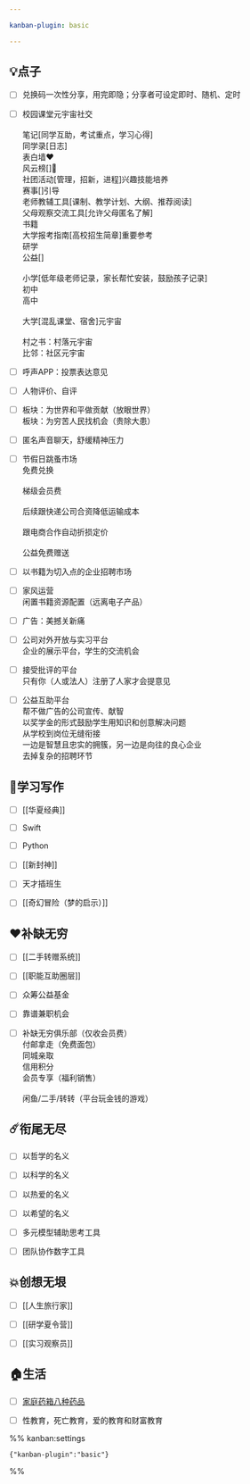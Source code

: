 ```yaml
---

kanban-plugin: basic

---
```


## 💡点子

- [ ] 兑换码一次性分享，用完即隐；分享者可设定即时、随机、定时
- [ ] 校园课堂元宇宙社交<br><br>笔记[同学互助，考试重点，学习心得]<br>同学录[日志]<br>表白墙❤<br>风云榜[]👑<br>社团活动[管理，招新，进程]兴趣技能培养<br>赛事[]引导<br>老师教辅工具[课制、教学计划、大纲、推荐阅读]<br>父母观察交流工具[允许父母匿名了解]<br>书籍<br>大学报考指南[高校招生简章]重要参考<br>研学<br>公益[]<br><br>小学[低年级老师记录，家长帮忙安装，鼓励孩子记录]<br>初中<br>高中<br><br>大学[混乱课堂、宿舍]元宇宙<br><br>村之书：村落元宇宙<br>比邻：社区元宇宙
- [ ] 呼声APP：投票表达意见
- [ ] 人物评价、自评
- [ ] 板块：为世界和平做贡献（放眼世界）<br>板块：为穷苦人民找机会（贵除大患）
- [ ] 匿名声音聊天，舒缓精神压力
- [ ] 节假日跳蚤市场<br>免费兑换<br><br>梯级会员费<br><br>后续跟快递公司合资降低运输成本<br><br>跟电商合作自动折损定价<br><br>公益免费赠送
- [ ] 以书籍为切入点的企业招聘市场
- [ ] 家风运营<br>闲置书籍资源配置（远离电子产品）
- [ ] 广告：美撼关新痛
- [ ] 公司对外开放与实习平台<br>企业的展示平台，学生的交流机会
- [ ] 接受批评的平台<br>只有你（人或法人）注册了人家才会提意见
- [ ] 公益互助平台<br>帮不做广告的公司宣传、献智<br>以奖学金的形式鼓励学生用知识和创意解决问题<br>从学校到岗位无缝衔接<br>一边是智慧且忠实的拥簇，另一边是向往的良心企业<br>去掉复杂的招聘环节


## 🎒学习写作

- [ ] [[华夏经典]]
- [ ] Swift
- [ ] Python
- [ ] [[新封神]]
- [ ] 天才插班生
- [ ] [[奇幻冒险（梦的启示）]]


## ❤️补缺无穷

- [ ] [[二手转赠系统]]
- [ ] [[职能互助圈层]]
- [ ] 众筹公益基金
- [ ] 靠谱兼职机会
- [ ] 补缺无穷俱乐部（仅收会员费）<br>付邮拿走（免费面包）<br>同城亲取<br>信用积分<br>会员专享（福利销售）<br><br>闲鱼/二手/转转（平台玩金钱的游戏）


## ☄️衔尾无尽

- [ ] 以哲学的名义
- [ ] 以科学的名义
- [ ] 以热爱的名义
- [ ] 以希望的名义
- [ ] 多元模型辅助思考工具
- [ ] 团队协作数字工具


## 💥创想无垠

- [ ] [[人生旅行家]]
- [ ] [[研学夏令营]]
- [ ] [[实习观察员]]


## 🏠生活

- [ ] [家庭药箱八种药品](https://sspai.com/post/66590)
- [ ] 性教育，死亡教育，爱的教育和财富教育




%% kanban:settings
```
{"kanban-plugin":"basic"}
```
%%